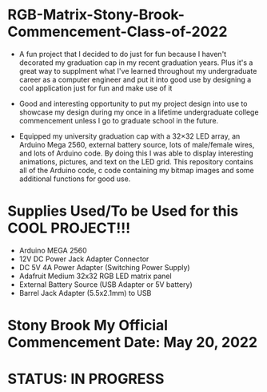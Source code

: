 # RGB-Matrix-Stony-Brook-Commencement-Class-of-2022

* A fun project that I decided to do just for fun because I haven't decorated my graduation cap 
in my recent graduation years. Plus it's a great way to supplment what I've learned throughout my undergraduate 
career as a computer engineer and put it into good use by designing a cool application just for fun and make use
of it

* Good and interesting opportunity to put my project design into use to showcase my design during my once in
a lifetime undergraduate college commencement unless I go to graduate school in the future.

* Equipped my university graduation cap with a 32×32 LED array, an Arduino Mega 2560, external battery source, lots of male/female wires, 
and lots of Arduino code. By doing this I was able to display interesting animations, pictures, and text on the LED grid. This 
repository contains all of the Arduino code, c code containing my bitmap images and some additional functions for good use.

# Supplies Used/To be Used for this COOL PROJECT!!!
  * Arduino MEGA 2560
  * 12V DC Power Jack Adapter Connector
  * DC 5V 4A Power Adapter (Switching Power Supply)
  * Adafruit Medium 32x32 RGB LED matrix panel
  * External Battery Source (USB Adapter or 5V battery)
  * Barrel Jack Adapter (5.5x2.1mm) to USB 
  
# Stony Brook My Official Commencement Date: May 20, 2022

# STATUS: IN PROGRESS
